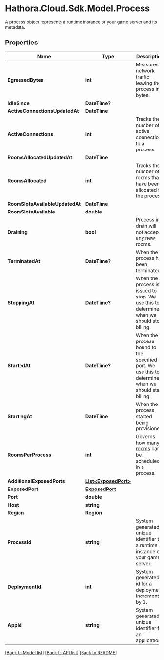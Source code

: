 # Hathora.Cloud.Sdk.Model.Process
A process object represents a runtime instance of your game server and its metadata.

## Properties

Name | Type | Description | Notes
------------ | ------------- | ------------- | -------------
**EgressedBytes** | **int** | Measures network traffic leaving the process in bytes. | 
**IdleSince** | **DateTime?** |  | 
**ActiveConnectionsUpdatedAt** | **DateTime** |  | 
**ActiveConnections** | **int** | Tracks the number of active connections to a process. | 
**RoomsAllocatedUpdatedAt** | **DateTime** |  | 
**RoomsAllocated** | **int** | Tracks the number of rooms that have been allocated to the process. | 
**RoomSlotsAvailableUpdatedAt** | **DateTime** |  | 
**RoomSlotsAvailable** | **double** |  | 
**Draining** | **bool** | Process in drain will not accept any new rooms. | 
**TerminatedAt** | **DateTime?** | When the process has been terminated. | 
**StoppingAt** | **DateTime?** | When the process is issued to stop. We use this to determine when we should stop billing. | 
**StartedAt** | **DateTime?** | When the process bound to the specified port. We use this to determine when we should start billing. | 
**StartingAt** | **DateTime** | When the process started being provisioned. | 
**RoomsPerProcess** | **int** | Governs how many [rooms](https://hathora.dev/docs/concepts/hathora-entities#room) can be scheduled in a process. | 
**AdditionalExposedPorts** | [**List&lt;ExposedPort&gt;**](ExposedPort.md) |  | 
**ExposedPort** | [**ExposedPort**](ExposedPort.md) |  | [optional] 
**Port** | **double** |  | 
**Host** | **string** |  | 
**Region** | **Region** |  | 
**ProcessId** | **string** | System generated unique identifier to a runtime instance of your game server. | 
**DeploymentId** | **int** | System generated id for a deployment. Increments by 1. | 
**AppId** | **string** | System generated unique identifier for an application. | 

[[Back to Model list]](../README.md#documentation-for-models) [[Back to API list]](../README.md#documentation-for-api-endpoints) [[Back to README]](../README.md)

